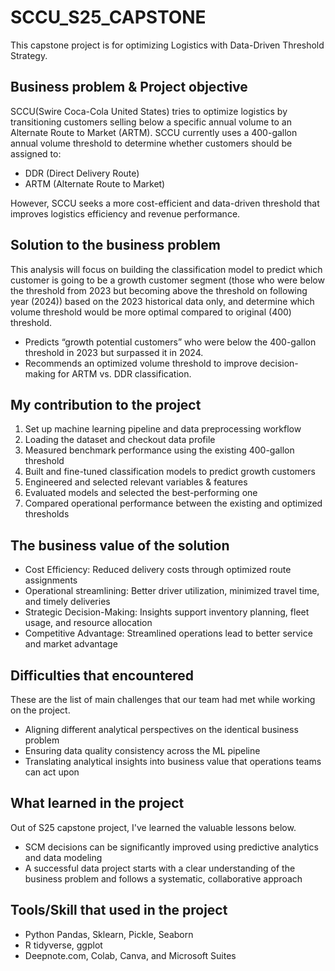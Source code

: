 # SCCU_S25_CAPSTONE
This capstone project is for optimizing Logistics with Data-Driven Threshold Strategy.


## Business problem & Project objective

SCCU(Swire Coca-Cola United States) tries to optimize logistics by transitioning customers selling below a specific annual volume to an Alternate Route to Market (ARTM).
SCCU currently uses a 400-gallon annual volume threshold to determine whether customers should be assigned to:


- DDR (Direct Delivery Route)
- ARTM (Alternate Route to Market)

However, SCCU seeks a more cost-efficient and data-driven threshold that improves logistics efficiency and revenue performance.

## Solution to the business problem

This analysis will focus on building the classification model to predict which customer is going to be a growth customer segment (those who were below the threshold from 2023 but becoming above the threshold on following year (2024)) based on the 2023 historical data only, and determine which volume threshold would be more optimal compared to original (400) threshold.

- Predicts “growth potential customers” who were below the 400-gallon threshold in 2023 but surpassed it in 2024.
- Recommends an optimized volume threshold to improve decision-making for ARTM vs. DDR classification.

## My contribution to the project

1. Set up machine learning pipeline and data preprocessing workflow
2. Loading the dataset and checkout data profile
3. Measured benchmark performance using the existing 400-gallon threshold
4. Built and fine-tuned classification models to predict growth customers
5. Engineered and selected relevant variables & features
6. Evaluated models and selected the best-performing one
7. Compared operational performance between the existing and optimized thresholds

## The business value of the solution

- Cost Efficiency: Reduced delivery costs through optimized route assignments
- Operational streamlining: Better driver utilization, minimized travel time, and timely deliveries
- Strategic Decision-Making: 	Insights support inventory planning, fleet usage, and resource allocation
- Competitive Advantage: 	Streamlined operations lead to better service and market advantage

## Difficulties that encountered

These are the list of main challenges that our team had met while working on the project.

- Aligning different analytical perspectives on the identical business problem
- Ensuring data quality consistency across the ML pipeline
- Translating analytical insights into business value that operations teams can act upon

## What learned in the project

Out of S25 capstone project, I've learned the valuable lessons below.

- SCM decisions can be significantly improved using predictive analytics and data modeling
- A successful data project starts with a clear understanding of the business problem and follows a systematic, collaborative approach

## Tools/Skill that used in the project

- Python Pandas, Sklearn, Pickle, Seaborn
- R tidyverse, ggplot
- Deepnote.com, Colab, Canva, and Microsoft Suites

